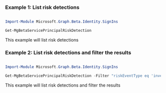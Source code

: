 ### Example 1: List risk detections

```powershell

Import-Module Microsoft.Graph.Beta.Identity.SignIns

Get-MgBetaServicePrincipalRiskDetection

```
This example will list risk detections

### Example 2: List risk detections and filter the results

```powershell

Import-Module Microsoft.Graph.Beta.Identity.SignIns

Get-MgBetaServicePrincipalRiskDetection -Filter "riskEventType eq 'investigationsThreatIntelligence' or riskLevel eq 'medium'" 

```
This example will list risk detections and filter the results

